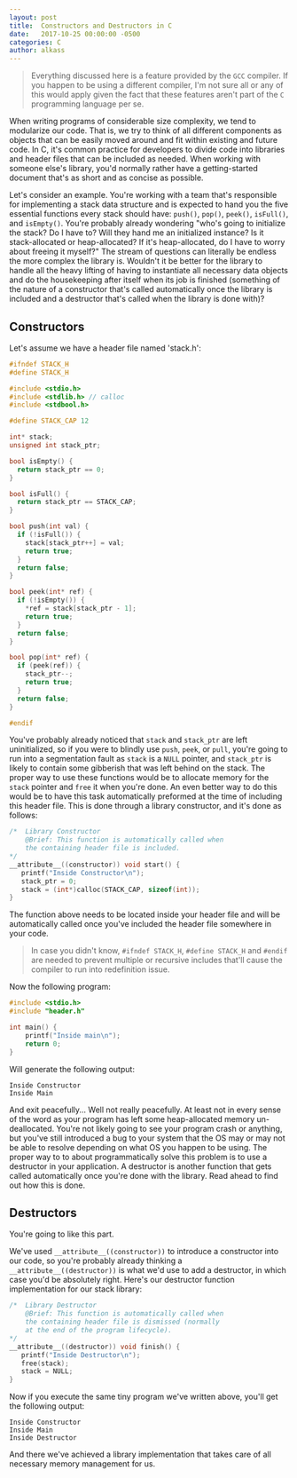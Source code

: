 ```yaml
---
layout: post
title:  Constructors and Destructors in C
date:   2017-10-25 00:00:00 -0500
categories: C
author: alkass
---
```


> Everything discussed here is a feature provided by the `GCC` compiler. If you happen to be using a different compiler, I'm not sure all or any of this would apply given the fact that these features aren't part of the `C` programming language per se.

When writing programs of considerable size complexity, we tend to modularize our code. That is, we try to think of all different components as objects that can be easily moved around and fit within existing and future code. In C, it's common practice for developers to divide code into libraries and header files that can be included as needed. When working with someone else's library, you'd normally rather have a getting-started document that's as short and as concise as possible.

Let's consider an example. You're working with a team that's responsible for implementing a stack data structure and is expected to hand you the five essential functions every stack should have: `push()`, `pop()`, `peek()`, `isFull()`, and `isEmpty()`. You're probably already wondering "who's going to initialize the stack? Do I have to? Will they hand me an initialized instance? Is it stack-allocated or heap-allocated? If it's heap-allocated, do I have to worry about freeing it myself?" The stream of questions can literally be endless the more complex the library is. Wouldn't it be better for the library to handle all the heavy lifting of having to instantiate all necessary data objects and do the housekeeping after itself when its job is finished (something of the nature of a constructor that's called automatically once the library is included and a destructor that's called when the library is done with)?

## Constructors

Let's assume we have a header file named 'stack.h':

```c
#ifndef STACK_H
#define STACK_H

#include <stdio.h>
#include <stdlib.h> // calloc
#include <stdbool.h>

#define STACK_CAP 12

int* stack;
unsigned int stack_ptr;

bool isEmpty() {
  return stack_ptr == 0;
}

bool isFull() {
  return stack_ptr == STACK_CAP;
}

bool push(int val) {
  if (!isFull()) {
    stack[stack_ptr++] = val;
    return true;
  }
  return false;
}

bool peek(int* ref) {
  if (!isEmpty()) {
    *ref = stack[stack_ptr - 1];
    return true;
  }
  return false;
}

bool pop(int* ref) {
  if (peek(ref)) {
    stack_ptr--;
    return true;
  }
  return false;
}

#endif
```

You've probably already noticed that `stack` and `stack_ptr` are left uninitialized, so if you were to blindly use `push`, `peek`, or `pull`, you're going to run into a segmentation fault as `stack` is a `NULL` pointer, and `stack_ptr` is likely to contain some gibberish that was left behind on the stack. The proper way to use these functions would be to allocate memory for the `stack` pointer and `free` it when you're done. An even better way to do this would be to have this task automatically preformed at the time of including this header file. This is done through a library constructor, and it's done as follows:

```c
/*  Library Constructor
    @Brief: This function is automatically called when
    the containing header file is included.
*/
__attribute__((constructor)) void start() {
   printf("Inside Constructor\n");
   stack_ptr = 0;
   stack = (int*)calloc(STACK_CAP, sizeof(int));
}
```

The function above needs to be located inside your header file and will be automatically called once you've included the header file somewhere in your code.

> In case you didn't know, `#ifndef STACK_H`, `#define STACK_H` and `#endif` are needed to prevent multiple or recursive includes that'll cause the compiler to run into redefinition issue.

Now the following program:

```c
#include <stdio.h>
#include "header.h"

int main() {
    printf("Inside main\n");
    return 0;
}
```


Will generate the following output:

```
Inside Constructor
Inside Main
```

And exit peacefully... Well not really peacefully. At least not in every sense of the word as your program has left some heap-allocated memory un-deallocated. You're not likely going to see your program crash or anything, but you've still introduced a bug to your system that the OS may or may not be able to resolve depending on what OS you happen to be using. The proper way to to about programmatically solve this problem is to use a destructor in your application. A destructor is another function that gets called automatically once you're done with the library. Read ahead to find out how this is done.

## Destructors

You're going to like this part.

We've used `__attribute__((constructor))` to introduce a constructor into our code, so you're probably already thinking a `__attribute__((destructor))` is what we'd use to add a destructor, in which case you'd be absolutely right. Here's our destructor function implementation for our stack library:

```c
/*  Library Destructor
    @Brief: This function is automatically called when
    the containing header file is dismissed (normally
    at the end of the program lifecycle).
*/
__attribute__((destructor)) void finish() {
   printf("Inside Destructor\n");
   free(stack);
   stack = NULL;
}
```

Now if you execute the same tiny program we've written above, you'll get the following output:

```
Inside Constructor
Inside Main
Inside Destructor
```

And there we've achieved a library implementation that takes care of all necessary memory management for us.